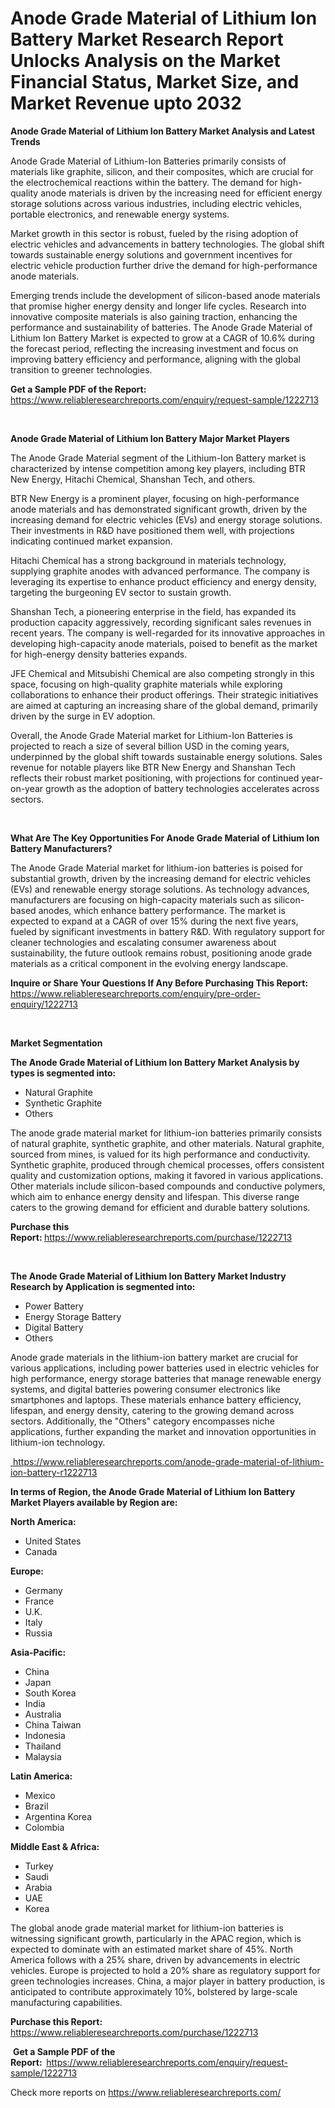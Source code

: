 <p><h1>Anode Grade Material of Lithium Ion Battery Market Research Report Unlocks Analysis on the Market Financial Status, Market Size, and Market Revenue upto 2032</h1></p><p><strong>Anode Grade Material of Lithium Ion Battery Market Analysis and Latest Trends</strong></p>
<p><p>Anode Grade Material of Lithium-Ion Batteries primarily consists of materials like graphite, silicon, and their composites, which are crucial for the electrochemical reactions within the battery. The demand for high-quality anode materials is driven by the increasing need for efficient energy storage solutions across various industries, including electric vehicles, portable electronics, and renewable energy systems. </p><p>Market growth in this sector is robust, fueled by the rising adoption of electric vehicles and advancements in battery technologies. The global shift towards sustainable energy solutions and government incentives for electric vehicle production further drive the demand for high-performance anode materials. </p><p>Emerging trends include the development of silicon-based anode materials that promise higher energy density and longer life cycles. Research into innovative composite materials is also gaining traction, enhancing the performance and sustainability of batteries. The Anode Grade Material of Lithium Ion Battery Market is expected to grow at a CAGR of 10.6% during the forecast period, reflecting the increasing investment and focus on improving battery efficiency and performance, aligning with the global transition to greener technologies.</p></p>
<p><strong>Get a Sample PDF of the Report:&nbsp;</strong> <a href="https://www.reliableresearchreports.com/enquiry/request-sample/1222713?utm_campaign=2221&utm_medium=2&utm_source=Github&utm_content=ia&utm_term=02022025&utm_id=anode-grade-material-of-lithium-ion-battery">https://www.reliableresearchreports.com/enquiry/request-sample/1222713</a></p>
<p>&nbsp;</p>
<p><strong>Anode Grade Material of Lithium Ion Battery Major Market Players</strong></p>
<p><p>The Anode Grade Material segment of the Lithium-Ion Battery market is characterized by intense competition among key players, including BTR New Energy, Hitachi Chemical, Shanshan Tech, and others. </p><p>BTR New Energy is a prominent player, focusing on high-performance anode materials and has demonstrated significant growth, driven by the increasing demand for electric vehicles (EVs) and energy storage solutions. Their investments in R&D have positioned them well, with projections indicating continued market expansion.</p><p>Hitachi Chemical has a strong background in materials technology, supplying graphite anodes with advanced performance. The company is leveraging its expertise to enhance product efficiency and energy density, targeting the burgeoning EV sector to sustain growth.</p><p>Shanshan Tech, a pioneering enterprise in the field, has expanded its production capacity aggressively, recording significant sales revenues in recent years. The company is well-regarded for its innovative approaches in developing high-capacity anode materials, poised to benefit as the market for high-energy density batteries expands.</p><p>JFE Chemical and Mitsubishi Chemical are also competing strongly in this space, focusing on high-quality graphite materials while exploring collaborations to enhance their product offerings. Their strategic initiatives are aimed at capturing an increasing share of the global demand, primarily driven by the surge in EV adoption.</p><p>Overall, the Anode Grade Material market for Lithium-Ion Batteries is projected to reach a size of several billion USD in the coming years, underpinned by the global shift towards sustainable energy solutions. Sales revenue for notable players like BTR New Energy and Shanshan Tech reflects their robust market positioning, with projections for continued year-on-year growth as the adoption of battery technologies accelerates across sectors.</p></p>
<p>&nbsp;</p>
<p><strong>What Are The Key Opportunities For Anode Grade Material of Lithium Ion Battery Manufacturers?</strong></p>
<p><p>The Anode Grade Material market for lithium-ion batteries is poised for substantial growth, driven by the increasing demand for electric vehicles (EVs) and renewable energy storage solutions. As technology advances, manufacturers are focusing on high-capacity materials such as silicon-based anodes, which enhance battery performance. The market is expected to expand at a CAGR of over 15% during the next five years, fueled by significant investments in battery R&D. With regulatory support for cleaner technologies and escalating consumer awareness about sustainability, the future outlook remains robust, positioning anode grade materials as a critical component in the evolving energy landscape.</p></p>
<p><strong>Inquire or Share Your Questions If Any Before Purchasing This Report:</strong> <a href="https://www.reliableresearchreports.com/enquiry/pre-order-enquiry/1222713?utm_campaign=2221&utm_medium=2&utm_source=Github&utm_content=ia&utm_term=02022025&utm_id=anode-grade-material-of-lithium-ion-battery">https://www.reliableresearchreports.com/enquiry/pre-order-enquiry/1222713</a></p>
<p>&nbsp;</p>
<p><strong>Market Segmentation</strong></p>
<p><strong>The Anode Grade Material of Lithium Ion Battery Market Analysis by types is segmented into:</strong></p>
<p><ul><li>Natural Graphite</li><li>Synthetic Graphite</li><li>Others</li></ul></p>
<p><p>The anode grade material market for lithium-ion batteries primarily consists of natural graphite, synthetic graphite, and other materials. Natural graphite, sourced from mines, is valued for its high performance and conductivity. Synthetic graphite, produced through chemical processes, offers consistent quality and customization options, making it favored in various applications. Other materials include silicon-based compounds and conductive polymers, which aim to enhance energy density and lifespan. This diverse range caters to the growing demand for efficient and durable battery solutions.</p></p>
<p><strong>Purchase this Report:&nbsp;</strong><a href="https://www.reliableresearchreports.com/purchase/1222713?utm_campaign=2221&utm_medium=2&utm_source=Github&utm_content=ia&utm_term=02022025&utm_id=anode-grade-material-of-lithium-ion-battery">https://www.reliableresearchreports.com/purchase/1222713</a></p>
<p>&nbsp;</p>
<p><strong>The Anode Grade Material of Lithium Ion Battery Market Industry Research by Application is segmented into:</strong></p>
<p><ul><li>Power Battery</li><li>Energy Storage Battery</li><li>Digital Battery</li><li>Others</li></ul></p>
<p><p>Anode grade materials in the lithium-ion battery market are crucial for various applications, including power batteries used in electric vehicles for high performance, energy storage batteries that manage renewable energy systems, and digital batteries powering consumer electronics like smartphones and laptops. These materials enhance battery efficiency, lifespan, and energy density, catering to the growing demand across sectors. Additionally, the "Others" category encompasses niche applications, further expanding the market and innovation opportunities in lithium-ion technology.</p></p>
<p><a href="https://www.reliableresearchreports.com/anode-grade-material-of-lithium-ion-battery-r1222713?utm_campaign=2221&utm_medium=2&utm_source=Github&utm_content=ia&utm_term=02022025&utm_id=anode-grade-material-of-lithium-ion-battery">&nbsp;https://www.reliableresearchreports.com/anode-grade-material-of-lithium-ion-battery-r1222713</a></p>
<p><strong>In terms of Region, the Anode Grade Material of Lithium Ion Battery Market Players available by Region are:</strong></p>
<p>
    <p> <strong> North America: </strong>
        <ul>
            <li>United States</li>
            <li>Canada</li>
        </ul>
        </p> 
    <p> <strong> Europe: </strong>
        <ul>
            <li>Germany</li>
            <li>France</li>
            <li>U.K.</li>
            <li>Italy</li>
            <li>Russia</li>
        </ul>
        </p> 
    <p> <strong> Asia-Pacific: </strong>
        <ul>
            <li>China</li>
            <li>Japan</li>
            <li>South Korea</li>
            <li>India</li>
            <li>Australia</li>
            <li>China Taiwan</li>
            <li>Indonesia</li>
            <li>Thailand</li>
            <li>Malaysia</li>
        </ul>
        </p> 
    <p> <strong> Latin America: </strong>
        <ul>
            <li>Mexico</li>
            <li>Brazil</li>
            <li>Argentina Korea</li>
            <li>Colombia</li>
        </ul>
        </p> 
    <p> <strong> Middle East & Africa: </strong>
        <ul>
            <li>Turkey</li>
            <li>Saudi</li>
            <li>Arabia</li>
            <li>UAE</li>
            <li>Korea</li>
        </ul>
    </p>
    </p>
<p><p>The global anode grade material market for lithium-ion batteries is witnessing significant growth, particularly in the APAC region, which is expected to dominate with an estimated market share of 45%. North America follows with a 25% share, driven by advancements in electric vehicles. Europe is projected to hold a 20% share as regulatory support for green technologies increases. China, a major player in battery production, is anticipated to contribute approximately 10%, bolstered by large-scale manufacturing capabilities.</p></p>
<p><strong>Purchase this Report: </strong><a href="https://www.reliableresearchreports.com/purchase/1222713?utm_campaign=2221&utm_medium=2&utm_source=Github&utm_content=ia&utm_term=02022025&utm_id=anode-grade-material-of-lithium-ion-battery">https://www.reliableresearchreports.com/purchase/1222713</a></p>
<p>&nbsp;<strong>Get a Sample PDF of the Report:&nbsp;&nbsp;</strong><a href="https://www.reliableresearchreports.com/enquiry/request-sample/1222713?utm_campaign=2221&utm_medium=2&utm_source=Github&utm_content=ia&utm_term=02022025&utm_id=anode-grade-material-of-lithium-ion-battery">https://www.reliableresearchreports.com/enquiry/request-sample/1222713</a></p>
<p><strong></strong></p>
<p>Check more reports on <a href="https://www.reliableresearchreports.com/?utm_campaign=2221&utm_medium=2&utm_source=Github&utm_content=ia&utm_term=02022025&utm_id=anode-grade-material-of-lithium-ion-battery">https://www.reliableresearchreports.com/</a></p>